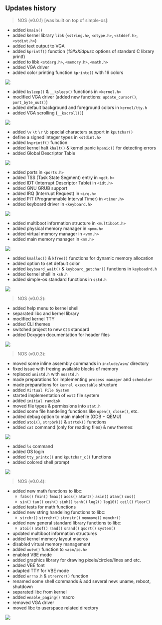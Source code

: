 ## Updates history

> NOS (v0.0.1) [was built on top of simple-os]:

- added `kmain()`
- added kernel library `libk` (`<string.h>`, `<ctype.h>`, `<stddef.h>`, `<stdint.h>`)
- added text output to VGA
- added `kprintf()` function (*%#xXidpusc* options of standard C library printf)
- added to libk `<stdarg.h>`, `<memory.h>`, `<math.h>`
- added VGA driver
- added color printing function `kprintc()` with 16 colors

<img src="res/simple-os-vga-output.png">

- added `ksleep()` & `__ksleep()` functions in `<kernel.h>`
- modified VGA driver (added new functions: `update_cursor()`, `port_byte_out()`)
- added default background and foreground colors in `kernel/tty.h`
- added VGA scrolling (`__kscroll()`)

<img src="res/simple-os-vga-scroll.gif">

- added `\v` `\t` `\r` `\b` special characters support in `kputchar()`
- define a signed integer types in `<stdint.h>`
- added `kvprintf()` function
- added kernel halt `khalt()` & kernel panic `kpanic()` for detecting errors
- added Global Descriptor Table

<img src="res/simple-os-kernel-panic.png">

- added ports in `<ports.h>`
- added TSS (Task State Segment) entry in `<gdt.h>`
- added IDT (Interrupt Descriptor Table) in `<idt.h>`
- added GNU GRUB support
- added IRQ (Interrupt Request) in `<irq.h>`
- added PIT (Programmable Interval Timer) in `<timer.h>`
- added keyboard driver in `<keyboard.h>`

<img src="res/simple-os-keyboard.gif">

- added multiboot information structure in `<multiboot.h>`
- added physical memory manager in `<pmm.h>`
- added virtual memory manager in `<vmm.h>`
- added main memory manager in `<mm.h>`

<img src="res/simple-os-memory-management.png">

- added `kmalloc()` & `kfree()` functions for dynamic memory allocation
- added option to set default color
- added `keyboard_wait()` & `keyboard_getchar()` functions in `keyboadrd.h`
- added kernel shell in `ksh.h`
- added simple-os standard functions in `sstd.h`

<img src="res/simple-os-kernel-shell.gif">

> NOS (v0.0.2):

- added help menu to kernel shell
- separated libc and kernel library
- modified kernel TTY
- added CLI themes
- switched project to new `C23` standard
- added Doxygen documentation for header files

<img src="res/nos_v0_0_2.png">

> NOS (v0.0.3):

- moved some inline assembly commands in `include/asm/` directory
- fixed issue with freeing available blocks of memory
- replaced `unistd.h` with `nosstd.h`
- made preparations for implementing `process manager` and `scheduler`
- made preparations for `kernel executable` structure
- added `Virtual File System`
- started implementation of `ext2` file system
- added `initial ramdisk`
- moved file types & permissions into `stat.h`
- added some file handeling functions like `open()`, `close()`, etc.
- added debug option to main makefile (GDB + QEMU)
- added `atoi()`, `strpbrk()` & `strtok()` functions
- added `cat` command (only for reading files) & new themes:

<img src="res/nos_themes.gif">

- added `ls` command
- added OS login
- added `tty_printc()` and `kputchar_c()` functions
- added colored shell prompt

<img src="res/nos_v0_0_3.gif">

> NOS (v0.0.4):

- added new math functions to libc:
  - `fabs()` `fmin()` `fmax()` `acos()` `atan2()` `asin()` `atan()` `cos()` 
  - `sin()` `tan()` `cosh()` `sinh()` `tanh()` `log2()` `log10()` `ceil()` `floor()`
- added tests for math functions
- added new string handeling functions to libc:
  - `strchr()` `strrchr()` `strnstr()` `memmove()` `memchr()`
- added new general standard library functions to libc:
  -  `atoi()` `atof()` `rand()` `srand()` `qsort()` `system()`
- updated multiboot information structures
- added kernel memory layout macros
- disabled virtual memory management
- added `outw()` function to `<asm/io.h>`
- enabled VBE mode
- added graphics library for drawing pixels/circles/lines and etc.
- added VBE font
- adapted TTY for VBE mode
- added `errno.h` & `strerror()` function
- renamed some shell commands & add several new: uname, reboot, shutdown
- separated libc from kernel
- added `enable_paging()` macro
- removed VGA driver
- moved libc to userspace related directory

<img src="res/nos_graphics.png">